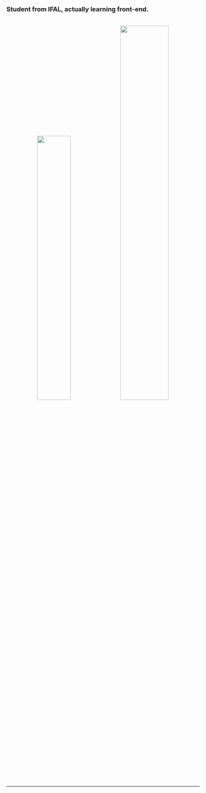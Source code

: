 ### Student from IFAL, actually learning front-end.

<br>
<div align="center">
<img   width="42%" src="https://github-readme-stats.vercel.app/api?username=mikbhr&show_icons=true&theme=dark&locale=pt-br">
<img   width="50%" src="https://github-readme-stats.vercel.app/api/top-langs/?username=mikbhr&layout=compact&theme=dark&count_private=true&include_all_commits=true&lang_count=12">
</div>

<br>

<hr>